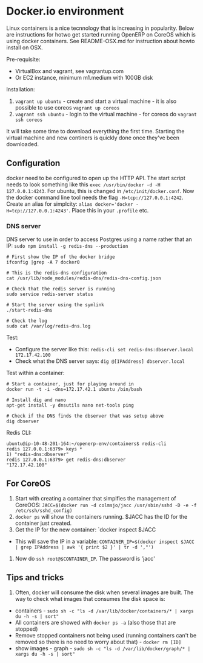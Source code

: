 Docker.io environment
=====================

Linux containers is a nice tecnnology that is increasing in popularity. Below are instructions
for hotwo get started running OpenERP on CoreOS which is using docker containers. See README-OSX.md
for instruction about howto install on OSX.


Pre-requisite:

 * VirtualBox and vagrant, see vagrantup.com
 * Or EC2 instance, minimum m1.medium with 100GB disk

Installation:

1. `vagrant up ubuntu` - create and start a virtual machine - it is also possible to use coreos `vagrant up coreos` 
1. `vagrant ssh ubuntu` - login to the virtual machine - for coreos do `vagrant ssh coreos`

It will take some time to download everything the first time. Starting the virtual machine and
new continers is quickly done once they've been downloaded.


Configuration
------------

docker need to be configured to open up the HTTP API. The start script needs to look something like this `exec /usr/bin/docker -d -H 127.0.0.1:4243`.
For ubuntu, this is changed in `/etc/init/docker.conf`. Now the docker command line tool needs the flag `-H=tcp://127.0.0.1:4242`. Create
an alias for simplcity: `alias docker='docker -H=tcp://127.0.0.1:4243'`. Place this in your `.profile` etc.


### DNS server

DNS server to use in order to access Postgres using a name rather that an IP: `sudo npm install -g redis-dns --production`

```
# First show the IP of the docker bridge
ifconfig |grep -A 7 docker0

# This is the redis-dns configuration
cat /usr/lib/node_modules/redis-dns/redis-dns-config.json

# Check that the redis server is running
sudo service redis-server status

# Start the server using the symlink
./start-redis-dns

# Check the log
sudo cat /var/log/redis-dns.log
```

Test:

 * Configure the server like this: `redis-cli set redis-dns:dbserver.local 172.17.42.100`
 * Check what the DNS server says: `dig @[IPAddress] dbserver.local`


Test within a container:


```
# Start a container, just for playing around in
docker run -t -i -dns=172.17.42.1 ubuntu /bin/bash

# Install dig and nano
apt-get install -y dnsutils nano net-tools ping

# Check if the DNS finds the dbserver that was setup above
dig dbserver
```


Redis CLI:

```
ubuntu@ip-10-48-201-164:~/openerp-env/containers$ redis-cli
redis 127.0.0.1:6379> keys *
1) "redis-dns:dbserver"
redis 127.0.0.1:6379> get redis-dns:dbserver
"172.17.42.100"
```


For CoreOS
----------

1. Start with creating a container that simplfies the management of CoreOOS: `JACC=$(docker run -d colmsjo/jacc /usr/sbin/sshd -D -e -f /etc/ssh/sshd_config)`
1. `docker ps` will show the containers running. $JACC has the ID for the container just created.
1. Get the IP for the new container: `docker inspect $JACC
 * This will save the IP in a variable: `CONTAINER_IP=$(docker inspect $JACC | grep IPAddress | awk '{ print $2 }' | tr -d ',"')`
1. Now do `ssh root@$CONTAINER_IP`. The password is 'jacc'


Tips and tricks
--------------

1. Often, docker will consume the disk when several images are built. The way to check what images that consumes the disk space is:
 * containers - `sudo sh -c "ls -d /var/lib/docker/containers/* | xargs du -h -s | sort"`
 * All containers are showed with `docker ps -a` (also those that are stopped)
 * Remove stopped containers not being used (running containers can't be removed so there is no need to worry about that) - `docker rm [ID]`
 * show images - graph      - `sudo sh -c "ls -d /var/lib/docker/graph/* | xargs du -h -s | sort"`

